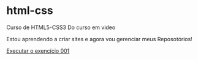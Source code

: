 # html-css
 Curso de HTML5-CSS3 Do curso em video

Estou aprendendo a criar sites e agora vou gerenciar meus Reposotórios!

<a href="https://kaiohcesar.github.io/html-css/exercicios/ex001/index.html">Executar o exencício 001</a>